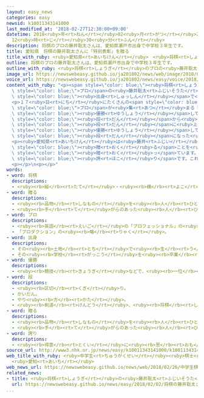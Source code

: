 ```yaml
---
layout: easy_news
categories: easy
newsid: k10011343141000
last_modified_at: '2018-02-27T12:30:00+09:00'
datetime: 2018<ruby>年<rt>ねん</rt></ruby>02<ruby>月<rt>がつ</rt></ruby>27<ruby>日<rt>にち</rt></ruby>
  12<ruby>時<rt>じ</rt></ruby>30<ruby>分<rt>ふん</rt></ruby>
description: 将棋のプロの藤井聡太さんは、愛知県瀬戸市出身で中学校３年生です。
title: 愛知県　将棋の藤井聡太さんに「特別表彰」を贈る
title_with_ruby: <ruby>愛知県<rt>あいちけん</rt></ruby>　<ruby>将棋<rt>しょうぎ</rt></ruby>の<ruby>藤井聡太<rt>ふじいそうた</rt></ruby>さんに「<ruby>特別表彰<rt>とくべつひょうしょう</rt></ruby>」を<ruby>贈<rt>おく</rt></ruby>る
outline: 将棋のプロの藤井聡太さんは、愛知県瀬戸市出身で中学校３年生です。
outline_with_ruby: <ruby>将棋<rt>しょうぎ</rt></ruby>のプロの<ruby>藤井聡太<rt>ふじいそうた</rt></ruby>さんは、<ruby>愛知県<rt>あいちけん</rt></ruby><ruby>瀬戸市<rt>せとし</rt></ruby><ruby>出身<rt>しゅっしん</rt></ruby>で<ruby>中学校<rt>ちゅうがっこう</rt></ruby>３<ruby>年生<rt>ねんせい</rt></ruby>です。
image_url: https://newswebeasy.github.io/ja201802/news/web/image/2018/02/26/K10011343141_1802260650_1802260651_01_03.jpg
voice_url: https://newswebeasy.github.io/ja201802/news/easy/voice/2018/02/27/k10011343141000.mp3
content_with_ruby: "<p><span style=\"color: blue;\"><ruby>将棋<rt>しょうぎ</rt></ruby></span>の<span\
  \ style=\"color: blue;\">プロ</span>の<ruby>藤井聡太<rt>ふじいそうた</rt></ruby>さんは、<ruby>愛知県<rt>あいちけん</rt></ruby><ruby>瀬戸市<rt>せとし</rt></ruby><span\
  \ style=\"color: blue;\"><ruby>出身<rt>しゅっしん</rt></ruby></span>で<ruby>中学校<rt>ちゅうがっこう</rt></ruby>３<ruby>年生<rt>ねんせい</rt></ruby>です。</p>\n\
  <p>１７<ruby>日<rt>にち</rt></ruby>にたくさんの<span style=\"color: blue;\"><ruby>将棋<rt>しょうぎ</rt></ruby></span>の<span\
  \ style=\"color: blue;\">プロ</span>が<ruby>集<rt>あつ</rt></ruby>まる「<ruby>棋戦<rt>きせん</rt></ruby>」という<ruby>試合<rt>しあい</rt></ruby>で<span\
  \ style=\"color: blue;\"><ruby>優勝<rt>ゆうしょう</rt></ruby></span>して、１５<ruby>歳<rt>さい</rt></ruby>６か<ruby>月<rt>げつ</rt></ruby>で<ruby>五<rt>ご</rt></ruby><span\
  \ style=\"color: blue;\"><ruby>段<rt>だん</rt></ruby></span>から<ruby>六<rt>ろく</rt></ruby><span\
  \ style=\"color: blue;\"><ruby>段<rt>だん</rt></ruby></span>に<ruby>上<rt>あ</rt></ruby>がりました。こんなに<ruby>若<rt>わか</rt></ruby>く「<ruby>棋戦<rt>きせん</rt></ruby>」で<span\
  \ style=\"color: blue;\"><ruby>優勝<rt>ゆうしょう</rt></ruby></span>して、<ruby>六<rt>ろく</rt></ruby><span\
  \ style=\"color: blue;\"><ruby>段<rt>だん</rt></ruby></span>になった<ruby>人<rt>ひと</rt></ruby>は<ruby>初<rt>はじ</rt></ruby>めてです。</p>\n\
  <p><ruby>愛知県<rt>あいちけん</rt></ruby>は<ruby>藤井<rt>ふじい</rt></ruby>さんに「<ruby>特別表彰<rt>とくべつひょうしょう</rt></ruby>」を<span\
  \ style=\"color: blue;\"><ruby>贈<rt>おく</rt></ruby>る</span>ことを<ruby>決<rt>き</rt></ruby>めました。<ruby>愛知県<rt>あいちけん</rt></ruby>は<ruby>県<rt>けん</rt></ruby>に<ruby>住<rt>す</rt></ruby>んでいる<ruby>人<rt>ひと</rt></ruby>が<ruby>元気<rt>げんき</rt></ruby>になるようなとてもすばらしいことをした<ruby>人<rt>ひと</rt></ruby>に「<ruby>特別表彰<rt>とくべつひょうしょう</rt></ruby>」を<span\
  \ style=\"color: blue;\"><ruby>贈<rt>おく</rt></ruby>っ</span>ています。<ruby>愛知県<rt>あいちけん</rt></ruby>は「<ruby>藤井<rt>ふじい</rt></ruby>さんは<ruby>愛知県<rt>あいちけん</rt></ruby>の<span\
  \ style=\"color: blue;\"><ruby>誇<rt>ほこ</rt></ruby>り</span>です。これからも<ruby>頑張<rt>がんば</rt></ruby>ってほしいです」と<ruby>言<rt>い</rt></ruby>っています。</p>\n\
  <p></p>\n<p></p>"
words:
- word: 将棋
  descriptions:
  - <ruby><rb>縦</rb><rt>たて</rt></ruby>・<ruby><rb>横</rb><rt>よこ</rt></ruby>に１０<ruby><rb>本</rb><rt>ぽん</rt></ruby>の<ruby><rb>線</rb><rt>せん</rt></ruby>を<ruby><rb>引</rb><rt>ひ</rt></ruby>いた<ruby><rb>板</rb><rt>いた</rt></ruby>の<ruby><rb>上</rb><rt>うえ</rt></ruby>で、２０<ruby><rb>枚</rb><rt>まい</rt></ruby>ずつのこまを<ruby><rb>動</rb><rt>うご</rt></ruby>かし、<ruby><rb>相手</rb><rt>あいて</rt></ruby>の<ruby><rb>王</rb><rt>おう</rt></ruby>を<ruby><rb>先</rb><rt>さき</rt></ruby>に<ruby><rb>取</rb><rt>と</rt></ruby>るゲーム。
- word: 贈る
  descriptions:
  - <ruby><rb>品物</rb><rt>しなもの</rt></ruby>を<ruby><rb>人</rb><rt>ひと</rt></ruby>にあげる。プレゼントする。
  - <ruby><rb>手</rb><rt>て</rt></ruby>がらのあった<ruby><rb>人</rb><rt>ひと</rt></ruby>に、<ruby><rb>位</rb><rt>くらい</rt></ruby>やくんしょうなどをあたえる。
- word: プロ
  descriptions:
  - <ruby><rb>英語</rb><rt>えいご</rt></ruby>の「プロフェッショナル」の<ruby><rb>略</rb><rt>りゃく</rt></ruby>。<ruby><rb>職業</rb><rt>しょくぎょう</rt></ruby>にすること。<ruby><rb>本職</rb><rt>ほんしょく</rt></ruby>。<ruby><rb>専門</rb><rt>せんもん</rt></ruby>。
  - 「プロダクション」の<ruby><rb>略</rb><rt>りゃく</rt></ruby>。
- word: 出身
  descriptions:
  - その<ruby><rb>土地</rb><rt>とち</rt></ruby>で<ruby><rb>生</rb><rt>う</rt></ruby>まれたこと。
  - その<ruby><rb>学校</rb><rt>がっこう</rt></ruby>を<ruby><rb>卒業</rb><rt>そつぎょう</rt></ruby>したこと。
- word: 優勝
  descriptions:
  - <ruby><rb>競技</rb><rt>きょうぎ</rt></ruby>などで、<ruby><rb>一位</rb><rt>いちい</rt></ruby>で<ruby><rb>勝</rb><rt>か</rt></ruby>つこと。
- word: 段
  descriptions:
  - <ruby><rb>区切</rb><rt>くぎ</rt></ruby>り。
  - かいだん。
  - やり<ruby><rb>方</rb><rt>かた</rt></ruby>。
  - <ruby><rb>剣道</rb><rt>けんどう</rt></ruby>、<ruby><rb>将棋</rb><rt>しょうぎ</rt></ruby>などの、<ruby><rb>腕前</rb><rt>うでまえ</rt></ruby>を<ruby><rb>示</rb><rt>しめ</rt></ruby>す<ruby><rb>位</rb><rt>くらい</rt></ruby>。
- word: 贈る
  descriptions:
  - <ruby><rb>品物</rb><rt>しなもの</rt></ruby>を<ruby><rb>人</rb><rt>ひと</rt></ruby>にあげる。プレゼントする。
  - <ruby><rb>手</rb><rt>て</rt></ruby>がらのあった<ruby><rb>人</rb><rt>ひと</rt></ruby>に、<ruby><rb>位</rb><rt>くらい</rt></ruby>やくんしょうなどをあたえる。
- word: 誇り
  descriptions:
  - <ruby><rb>得意</rb><rt>とくい</rt></ruby>に<ruby><rb>思</rb><rt>おも</rt></ruby>うこと。じまん。<ruby><rb>名誉</rb><rt>めいよ</rt></ruby>。
source_url: http://www3.nhk.or.jp/news/easy/k10011343141000/k10011343141000.html
web_title_with_ruby: <ruby>中学生<rt>ちゅうがくせい</rt></ruby><ruby>棋士<rt>きし</rt></ruby>の<ruby>藤井<rt>ふじい</rt></ruby>六<ruby>段<rt>だん</rt></ruby>を<ruby>特別<rt>とくべつ</rt></ruby><ruby>表彰<rt>ひょうしょう</rt></ruby>へ
  <ruby>愛知<rt>あいち</rt></ruby>
web_news_url: https://newswebeasy.github.io/news/web/2018/02/26/中学生棋士の藤井六段を特別表彰へ-愛知
related_news:
- title: <ruby>将棋<rt>しょうぎ</rt></ruby>の<ruby>藤井聡太<rt>ふじいそうた</rt></ruby>さんが<ruby>中学生<rt>ちゅうがくせい</rt></ruby>で<ruby>初<rt>はじ</rt></ruby>めて<ruby>五<rt>ご</rt></ruby><ruby>段<rt>だん</rt></ruby>になる
  url: https://newswebeasy.github.io/news/easy/2018/02/02/将棋の藤井聡太さんが中学生で初めて五段になる
...
```

